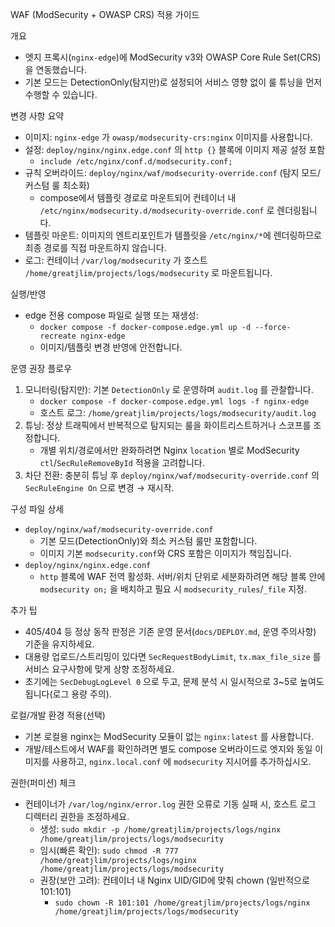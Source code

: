 WAF (ModSecurity + OWASP CRS) 적용 가이드

개요
- 엣지 프록시(`nginx-edge`)에 ModSecurity v3와 OWASP Core Rule Set(CRS)을 연동했습니다.
- 기본 모드는 DetectionOnly(탐지만)로 설정되어 서비스 영향 없이 룰 튜닝을 먼저 수행할 수 있습니다.

변경 사항 요약
- 이미지: `nginx-edge` 가 `owasp/modsecurity-crs:nginx` 이미지를 사용합니다.
- 설정: `deploy/nginx/nginx.edge.conf` 의 `http {}` 블록에 이미지 제공 설정 포함
  - `include /etc/nginx/conf.d/modsecurity.conf;`
- 규칙 오버라이드: `deploy/nginx/waf/modsecurity-override.conf` (탐지 모드/커스텀 룰 최소화)
  - compose에서 템플릿 경로로 마운트되어 컨테이너 내 `/etc/nginx/modsecurity.d/modsecurity-override.conf` 로 렌더링됩니다.
- 템플릿 마운트: 이미지의 엔트리포인트가 템플릿을 `/etc/nginx/*`에 렌더링하므로 최종 경로를 직접 마운트하지 않습니다.
- 로그: 컨테이너 `/var/log/modsecurity` 가 호스트 `/home/greatjlim/projects/logs/modsecurity` 로 마운트됩니다.

실행/반영
- edge 전용 compose 파일로 실행 또는 재생성:
  - `docker compose -f docker-compose.edge.yml up -d --force-recreate nginx-edge`
  - 이미지/템플릿 변경 반영에 안전합니다.

운영 권장 플로우
1) 모니터링(탐지만): 기본 `DetectionOnly` 로 운영하며 `audit.log` 를 관찰합니다.
   - `docker compose -f docker-compose.edge.yml logs -f nginx-edge`
   - 호스트 로그: `/home/greatjlim/projects/logs/modsecurity/audit.log`
2) 튜닝: 정상 트래픽에서 반복적으로 탐지되는 룰을 화이트리스트하거나 스코프를 조정합니다.
   - 개별 위치/경로에서만 완화하려면 Nginx `location` 별로 ModSecurity `ctl`/`SecRuleRemoveById` 적용을 고려합니다.
3) 차단 전환: 충분히 튜닝 후 `deploy/nginx/waf/modsecurity-override.conf` 의 `SecRuleEngine On` 으로 변경 → 재시작.

구성 파일 상세
- `deploy/nginx/waf/modsecurity-override.conf`
  - 기본 모드(DetectionOnly)와 최소 커스텀 룰만 포함합니다.
  - 이미지 기본 `modsecurity.conf`와 CRS 포함은 이미지가 책임집니다.
- `deploy/nginx/nginx.edge.conf`
  - `http` 블록에 WAF 전역 활성화. 서버/위치 단위로 세분화하려면 해당 블록 안에 `modsecurity on;` 을 배치하고 필요 시 `modsecurity_rules`/`_file` 지정.

추가 팁
- 405/404 등 정상 동작 판정은 기존 운영 문서(`docs/DEPLOY.md`, 운영 주의사항) 기준을 유지하세요.
- 대용량 업로드/스트리밍이 있다면 `SecRequestBodyLimit`, `tx.max_file_size` 를 서비스 요구사항에 맞게 상향 조정하세요.
- 초기에는 `SecDebugLogLevel 0` 으로 두고, 문제 분석 시 일시적으로 3~5로 높여도 됩니다(로그 용량 주의).

로컬/개발 환경 적용(선택)
- 기본 로컬용 nginx는 ModSecurity 모듈이 없는 `nginx:latest` 를 사용합니다.
- 개발/테스트에서 WAF를 확인하려면 별도 compose 오버라이드로 엣지와 동일 이미지를 사용하고, `nginx.local.conf` 에 `modsecurity` 지시어를 추가하십시오.

권한(퍼미션) 체크
- 컨테이너가 `/var/log/nginx/error.log` 권한 오류로 기동 실패 시, 호스트 로그 디렉터리 권한을 조정하세요.
  - 생성: `sudo mkdir -p /home/greatjlim/projects/logs/nginx /home/greatjlim/projects/logs/modsecurity`
  - 임시(빠른 확인): `sudo chmod -R 777 /home/greatjlim/projects/logs/nginx /home/greatjlim/projects/logs/modsecurity`
  - 권장(보안 고려): 컨테이너 내 Nginx UID/GID에 맞춰 chown (일반적으로 101:101)
    - `sudo chown -R 101:101 /home/greatjlim/projects/logs/nginx /home/greatjlim/projects/logs/modsecurity`
